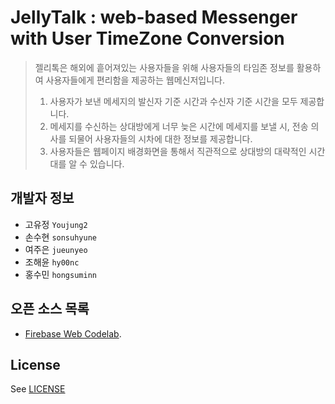 # JellyTalk : web-based Messenger with User TimeZone Conversion

> 젤리톡은 해외에 흩어져있는 사용자들을 위해 사용자들의 타임존 정보를 활용하여 사용자들에게 편리함을 제공하는 웹메신저입니다.
> 1. 사용자가 보낸 메세지의 발신자 기준 시간과 수신자 기준 시간을 모두 제공합니다.
> 2. 메세지를 수신하는 상대방에게 너무 늦은 시간에 메세지를 보낼 시, 전송 의사를 되물어 사용자들의 시차에 대한 정보를 제공합니다.
> 3. 사용자들은 웹페이지 배경화면을 통해서 직관적으로 상대방의 대략적인 시간대를 알 수 있습니다.


## 개발자 정보
+ 고유정 `Youjung2`
+ 손수현 `sonsuhyune` 
+ 여주은 `jueunyeo`
+ 조해윤 `hy00nc`
+ 홍수민 `hongsuminn`

## 오픈 소스 목록
 - [Firebase Web Codelab](https://codelabs.developers.google.com/codelabs/firebase-web/).



## License
See [LICENSE](LICENSE)
